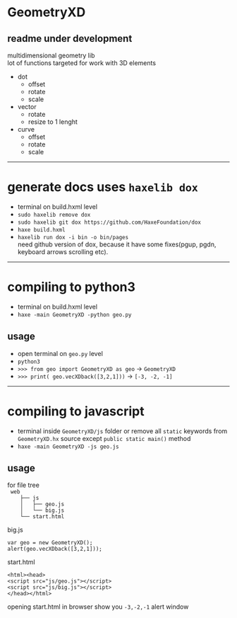# GeometryXD

## readme under development

multidimensional geometry lib  
lot of functions targeted for work with 3D elements

- dot
  - offset
  - rotate
  - scale
- vector
  - rotate
  - resize to 1 lenght
- curve
  - offset
  - rotate
  - scale
---
  # generate docs uses `haxelib dox`
  * terminal on build.hxml level  
  * `sudo haxelib remove dox`
  * `sudo haxelib git dox https://github.com/HaxeFoundation/dox`
  * `haxe build.hxml`  
  * `haxelib run dox -i bin -o bin/pages`  
  need github version of dox, because it have some fixes(pgup, pgdn, keyboard arrows scrolling etc).
  ---
  # compiling to python3  
  * terminal on build.hxml level  
  * `haxe -main GeometryXD -python geo.py`
  ## usage  
  * open terminal on `geo.py` level  
  * `python3`  
  * `>>> from geo import GeometryXD as geo`  -> `GeometryXD`  
  * `>>> print( geo.vecXDback([3,2,1]))` -> `[-3, -2, -1]`
  ---
  # compiling to javascript  
  * terminal inside `GeometryXD/js` folder or remove all `static` keywords from `GeometryXD.hx` source except `public static main()` method
  * `haxe -main GeometryXD -js geo.js`
  ## usage
  for file tree  
` web`  
`    ├── js`  
`    │   ├── geo.js`  
`    │   └── big.js`  
`    └── start.html`  

big.js  
```
var geo = new GeometryXD();
alert(geo.vecXDback([3,2,1]));
```

start.html  
```
<html><head>
<script src="js/geo.js"></script>
<script src="js/big.js"></script>
</head></html>
```
opening start.html in browser show you `-3,-2,-1` alert window

  